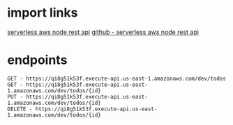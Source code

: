 # import links

[serverless aws node rest api](https://serverless.com/examples/aws-node-rest-api-with-dynamodb/)
[github - serverless aws node rest api](https://github.com/serverless/examples/tree/master/aws-node-rest-api-with-dynamodb)

# endpoints

```POST - https://qi8g51k53f.execute-api.us-east-1.amazonaws.com/dev/todos
GET - https://qi8g51k53f.execute-api.us-east-1.amazonaws.com/dev/todos
GET - https://qi8g51k53f.execute-api.us-east-1.amazonaws.com/dev/todos/{id}
PUT - https://qi8g51k53f.execute-api.us-east-1.amazonaws.com/dev/todos/{id}
DELETE - https://qi8g51k53f.execute-api.us-east-1.amazonaws.com/dev/todos/{id}
```
